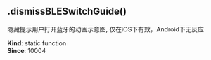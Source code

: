 <a name="module_miot/host/ui.dismissBLESwitchGuide"></a>

## .dismissBLESwitchGuide()
隐藏提示用户打开蓝牙的动画示意图, 仅在iOS下有效，Android下无反应

**Kind**: static function  
**Since**: 10004  

